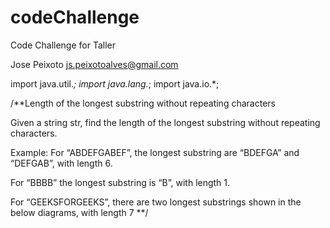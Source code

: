 # codeChallenge
Code Challenge for Taller


Jose Peixoto <js.peixotoalves@gmail.com>

import java.util.*;
import java.lang.*;
import java.io.*;

/**Length of the longest substring without repeating characters

Given a string str, find the length of the longest substring without repeating characters.

Example:
For “ABDEFGABEF”, the longest substring are “BDEFGA” and “DEFGAB”, with length 6.

For “BBBB” the longest substring is “B”, with length 1.

For “GEEKSFORGEEKS”, there are two longest substrings shown in the below diagrams, with length 7
**/
